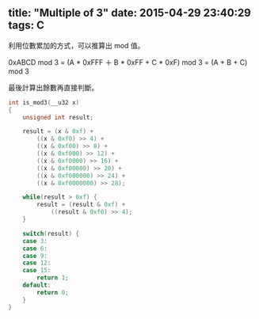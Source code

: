 title: "Multiple of 3"
date: 2015-04-29 23:40:29
tags: C
---
利用位數累加的方式，可以推算出 mod 值。

0xABCD mod 3 = (A * 0xFFF ＋ B * 0xFF + C * 0xF) mod 3
	= (A + B + C) mod 3

最後計算出餘數再直接判斷。
``` c
int is_mod3(__u32 x)
{
	unsigned int result;

	result = (x & 0xf) +
		((x & 0xf0) >> 4) +
		((x & 0xf00) >> 8) +
		((x & 0xf000) >> 12) +
		((x & 0xf0000) >> 16) +
		((x & 0xf00000) >> 20) +
		((x & 0xf000000) >> 24) +
		((x & 0xf0000000) >> 28);

	while(result > 0xf) {
		result = (result & 0xf) +
			((result & 0xf0) >> 4);
	}

	switch(result) {
	case 3:
	case 6:
	case 9:
	case 12:
	case 15:
		return 1;
	default:
		return 0;
	}
}
```
